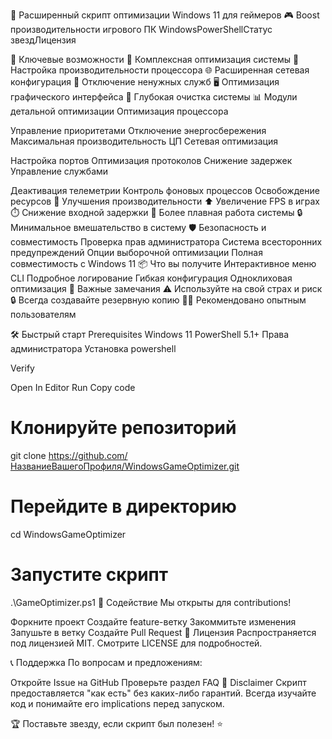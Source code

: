 🚀 Расширенный скрипт оптимизации Windows 11 для геймеров
🎮 Boost производительности игрового ПК
WindowsPowerShellСтатус звездЛицензия

🌟 Ключевые возможности
🔧 Комплексная оптимизация системы
💨 Настройка производительности процессора
🌐 Расширенная сетевая конфигурация
🛑 Отключение ненужных служб
🖥️ Оптимизация графического интерфейса
🧹 Глубокая очистка системы
📊 Модули детальной оптимизации
Оптимизация процессора

Управление приоритетами
Отключение энергосбережения
Максимальная производительность ЦП
Сетевая оптимизация

Настройка портов
Оптимизация протоколов
Снижение задержек
Управление службами

Деактивация телеметрии
Контроль фоновых процессов
Освобождение ресурсов
🎯 Улучшения производительности
⬆️ Увеличение FPS в играх
⏱️ Снижение входной задержки
💨 Более плавная работа системы
🔒 Минимальное вмешательство в систему
🛡️ Безопасность и совместимость
Проверка прав администратора
Система всесторонних предупреждений
Опции выборочной оптимизации
Полная совместимость с Windows 11
📦 Что вы получите
Интерактивное меню CLI
Подробное логирование
Гибкая конфигурация
Одноклиховая оптимизация
🚨 Важные замечания
⚠️ Используйте на свой страх и риск 🔒 Всегда создавайте резервную копию 👨‍💻 Рекомендовано опытным пользователям

🛠️ Быстрый старт
Prerequisites
Windows 11
PowerShell 5.1+
Права администратора
Установка
powershell

Verify

Open In Editor
Run
Copy code
# Клонируйте репозиторий
git clone https://github.com/НазваниеВашегоПрофиля/WindowsGameOptimizer.git

# Перейдите в директорию
cd WindowsGameOptimizer

# Запустите скрипт
.\GameOptimizer.ps1
🤝 Содействие
Мы открыты для contributions!

Форкните проект
Создайте feature-ветку
Закоммитьте изменения
Запушьте в ветку
Создайте Pull Request
📝 Лицензия
Распространяется под лицензией MIT. Смотрите LICENSE для подробностей.

📞 Поддержка
По вопросам и предложениям:

Откройте Issue на GitHub
Проверьте раздел FAQ
🌈 Disclaimer
Скрипт предоставляется "как есть" без каких-либо гарантий. Всегда изучайте код и понимайте его implications перед запуском.

🏆 Поставьте звезду, если скрипт был полезен! ⭐
